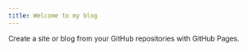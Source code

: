 ```yaml
---
title: Welcome to my blog
---
```


Create a site or blog from your GitHub repositories with GitHub Pages.
